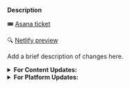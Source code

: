 **Description**

:tickets: [Asana ticket]()

:mag: [Netlify preview]()

Add a brief description of changes here.

<details>
  <summary><strong>For Content Updates:</strong></summary>

I have: 

- [ ] Made sure that all automated tests completed successfully
- [ ] Added redirects for any moved or removed pages
This conversation was marked as resolved by judithpatudith
- [ ] Spell checked the guide(s)
- [ ] Followed the [Engineering](https://github.com/hashicorp/engineering-docs/blob/master/writing/style-guide.md) and [Learn](https://github.com/hashicorp/learn/blob/master/STYLE_GUIDE.md) style guides
- [ ] Updated the guide read time(s) (Generate with `npm run estimate-reading-times`)
- [ ] Linted code snippets (Details per language [here](https://github.com/hashicorp/engineering-docs/blob/master/writing/markdown.md#code-blocks))
- [ ] Made sure that the guide runs end-to-end
- [ ] Checked the steps for completeness (no steps are implied or hidden)
- [ ] Looked at the local or netlify build and checked each new or changed page for:
  - display on the product curriculum page
  - callout box formatting
  - code block highlighting
  - right-hand navigation
  - next and back buttons
  - URL path
</details>

<details>
  <summary><strong>For Platform Updates:</strong></summary>

Items in this checklist may not may not apply to your PR, but please consider each item carefully.

- [ ] Add Asana and Preview links above.
- [ ] Conduct thorough self-review.
- [ ] Add or update tests as appropriate.
- [ ] Conduct reasonable cross browser testing for both compatibility and responsive behavior (We have a Browserstack account for this, if you don't have access, just ask!)
- [ ] Conduct reasonable accessibility review (use the [WAS](https://accessible.org/Web-Accessibility-Standards-WAS-2.pdf) as a guide or an [axe browser plugin](https://www.deque.com/axe/) until we establish more formal checks)
- [ ] Where appropriate, add analytics instrumentation to this code.
- [ ] If this is a migration from `middleman` verify parity for things like `<meta>` tags. Also conduct a side-by-side visual comparison at multiple breakpoints to ensure parity.
- [ ] Identify (in the description above) and document (add Asana tasks on [this board](https://app.asana.com/0/1100423001970639/list)) any technical debt that you're aware of, but are not addressing as part of this PR.
- [ ] Review – approve if valid – any Percy visual diff changes (see status check below).
</details>

